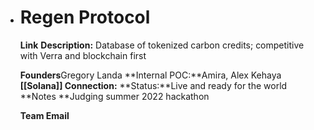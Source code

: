 - # Regen Protocol
  **Link** 
  **Description:** Database of tokenized carbon credits; competitive with Verra and blockchain first
  
  **Founders**Gregory Landa
  **Internal POC:**Amira, Alex Kehaya
  **[[Solana]] Connection:**
  **Status:**Live and ready for the world
  **Notes **Judging summer 2022 hackathon
  
  **Team Email**